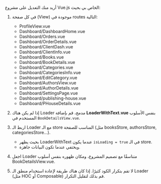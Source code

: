 أريد منك التعديل على مشروع Vue.js الخاص بي بحيث:

1. في كل صفحة (View) موجودة في routes التالية:
   - ProfileView.vue
   - Dashboard/DashboardHome.vue
   - Dashboard/Orders.vue
   - Dashboard/OrderDetails.vue
   - Dashboard/ClientDash.vue
   - Dashboard/ClientInfo.vue
   - Dashboard/Books.vue
   - Dashboard/BookDetails.vue
   - Dashboard/Categories.vue
   - Dashboard/CategoriesInfo.vue
   - Dashboard/EditCategory.vue
   - Dashboard/AuthorsView.vue
   - Dashboard/AuthorDetails.vue
   - Dashboard/SettingsPage.vue
   - Dashboard/publishing-house.vue
   - Dashboard/PHouseDetails.vue

2. إذا لم يكن هناك Loader مدمج، قم بإضافة **LoaderWithText.vue** بنفس الأسلوب المستخدم في `BookDetailsView.vue`.

3. اربط الـ Loader مع الـ store المناسب للصفحة (مثل booksStore, authorsStore, categoriesStore…).
   - بحيث يظهر LoaderWithText عندما يكون `isLoading = true` في الـ store.
   - ويختفي عندما تكون البيانات جاهزة.

4. اجعل Loader متناسقًا مع تصميم المشروع، ومكان ظهوره بنفس أسلوب BookDetailsView.vue.

5. لا تقم بتكرار الكود كثيرًا. إذا كان هناك طريقة لإعادة استخدام منطق الـ Loader (مثل HOC أو Composable) قم بذلك لتقليل التكرار.
